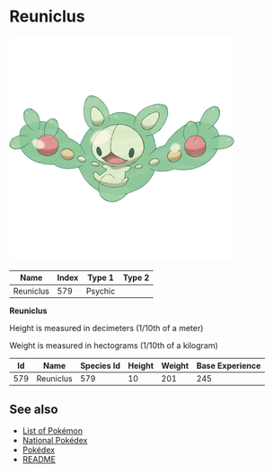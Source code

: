 # Reuniclus


![Reuniclus](images/579.png)

| **Name** | **Index** | **Type 1** | **Type 2** |
|----|----|----|----|
| Reuniclus | 579 | Psychic  |  |

**Reuniclus** 


Height is measured in decimeters (1/10th of a meter)

Weight is measured in hectograms (1/10th of a kilogram)

| **Id** | **Name** | **Species Id** | **Height** | **Weight** | **Base Experience** |
|--------|----------|----------------|------------|------------|---------------------|
| 579 | Reuniclus | 579 | 10 | 201 | 245 |


## See also

- [List of Pokémon](../pokemon.md)
- [National Pokédex](../national_pokedex.md)
- [Pokédex](../pokedex.md)
- [README](../README.md)
